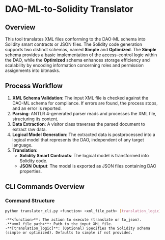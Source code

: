 # DAO-ML-to-Solidity Translator

## Overview
This tool translates XML files conforming to the DAO-ML schema into Solidity smart contracts or JSON files. The Solidity code generation supports two distinct schemas, named **Simple** and **Optimized**. The **Simple** schema provides a basic implementation of the access-control logic within the DAO, while the **Optimized** schema enhances storage efficiency and scalability by encoding information concerning roles and permission assignments into bitmasks.

## Process Workflow
1. **XML Schema Validation**: The input XML file is checked against the DAO-ML schema for compliance. If errors are found, the process stops, and an error is reported.
2. **Parsing**: ANTLR 4-generated parser reads and processes the XML file, structuring its content.
3. **Data Extraction**: A visitor class traverses the parsed document to extract raw data.
4. **Logical Model Generation**: The extracted data is postprocessed into a logical model that represents the DAO, independent of any target language.
5. **Translation**:
   - **Solidity Smart Contracts**: The logical model is transformed into Solidity code.
   - **JSON Output**: The model is exported as JSON files containing DAO properties.

## CLI Commands Overview
### Command Structure
```bash
python translator_cli.py <function> <xml_file_path> [translation_logic]
```
    -**<function>**: The action to execute (translate or to_json).
    -**<xml_file_path>**: Path to the input XML file.
    -**[translation_logic]**: (Optional) Specifies the Solidity schema (simple or optimized). Defaults to simple if not provided.
